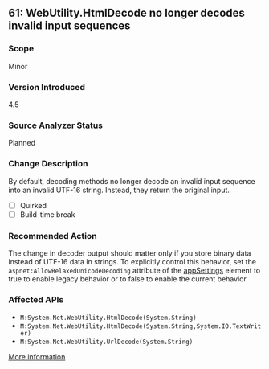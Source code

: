 ## 61: WebUtility.HtmlDecode no longer decodes invalid input sequences

### Scope
Minor

### Version Introduced
4.5

### Source Analyzer Status
Planned

### Change Description
By default, decoding methods no longer decode an invalid input sequence into an invalid UTF-16 string. Instead, they return the original input.

- [ ] Quirked
- [ ] Build-time break

### Recommended Action
The change in decoder output should matter only if you store binary data instead of UTF-16 data in strings. To explicitly control this behavior, set the `aspnet:AllowRelaxedUnicodeDecoding` attribute of the [appSettings](https://msdn.microsoft.com/en-us/library/ms228154(v=vs.110).aspx) element to true to enable legacy behavior or to false to enable the current behavior.

### Affected APIs
* `M:System.Net.WebUtility.HtmlDecode(System.String)`
* `M:System.Net.WebUtility.HtmlDecode(System.String,System.IO.TextWriter)`
* `M:System.Net.WebUtility.UrlDecode(System.String)`

[More information](https://msdn.microsoft.com/en-us/library/hh367887\(v=vs.110\).aspx#asp)

<!--
    ### Notes
    This only matters if you store binary data instead of UTF-16 data in string. An analyzer may not add much beyond ApiPort, but we could do basic parameter analysis and potentially implement a code fix
-->
